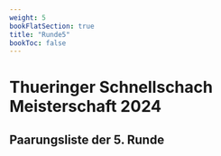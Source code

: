 ```yaml
---
weight: 5
bookFlatSection: true
title: "Runde5"
bookToc: false
---
```


# Thueringer Schnellschach Meisterschaft 2024

## Paarungsliste der 5. Runde